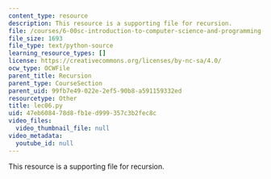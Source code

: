 ```yaml
---
content_type: resource
description: This resource is a supporting file for recursion.
file: /courses/6-00sc-introduction-to-computer-science-and-programming-spring-2011/47eb608478d8fb1ed999357c3b2fec8c_lec06.py
file_size: 1693
file_type: text/python-source
learning_resource_types: []
license: https://creativecommons.org/licenses/by-nc-sa/4.0/
ocw_type: OCWFile
parent_title: Recursion
parent_type: CourseSection
parent_uid: 99fb7e49-022e-2ef5-90b8-a591159332ed
resourcetype: Other
title: lec06.py
uid: 47eb6084-78d8-fb1e-d999-357c3b2fec8c
video_files:
  video_thumbnail_file: null
video_metadata:
  youtube_id: null
---
```

This resource is a supporting file for recursion.